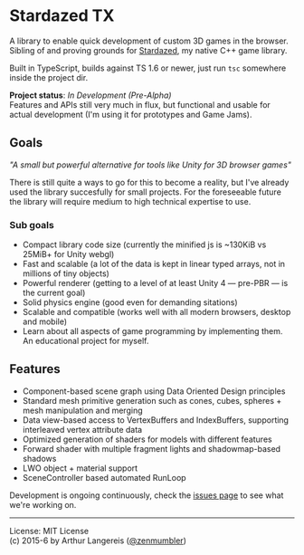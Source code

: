 Stardazed TX
============

A library to enable quick development of custom 3D games in the browser.<br>
Sibling of and proving grounds for [Stardazed](https://github.com/stardazed/stardazed), my native C++ game library.

Built in TypeScript, builds against TS 1.6 or newer, just run `tsc` somewhere inside the project dir.

**Project status**: *In Development (Pre-Alpha)*<br>
Features and APIs still very much in flux, but functional and usable for actual development
(I'm using it for prototypes and Game Jams).

Goals
-----

_"A small but powerful alternative for tools like Unity for 3D browser games"_

There is still quite a ways to go for this to become a reality, but I've already used the library
succesfully for small projects. For the foreseeable future the library will require medium to high
technical expertise to use.

### Sub goals

- Compact library code size (currently the minified js is ~130KiB vs 25MiB+ for Unity webgl)
- Fast and scalable (a lot of the data is kept in linear typed arrays, not in millions of tiny objects)
- Powerful renderer (getting to a level of at least Unity 4 — pre-PBR — is the current goal)
- Solid physics engine (good even for demanding sitations)
- Scalable and compatible (works well with all modern browsers, desktop and mobile)
- Learn about all aspects of game programming by implementing them. An educational project for myself.

Features
--------

- Component-based scene graph using Data Oriented Design principles
- Standard mesh primitive generation such as cones, cubes, spheres + mesh manipulation and merging
- Data view-based access to VertexBuffers and IndexBuffers, supporting interleaved vertex attribute data
- Optimized generation of shaders for models with different features
- Forward shader with multiple fragment lights and shadowmap-based shadows
- LWO object + material support
- SceneController based automated RunLoop

Development is ongoing continuously, check the [issues page](https://github.com/stardazed/stardazed-tx/issues)
to see what we're working on.

---

License: MIT License<br>
(c) 2015-6 by Arthur Langereis ([@zenmumbler](https://twitter.com/zenmumbler))
